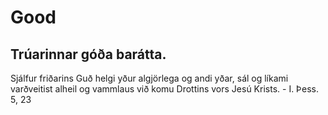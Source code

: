 # Good 

## Trúarinnar góða barátta.
Sjálfur friðarins Guð helgi yður algjörlega og andi yðar, sál og líkami varðveitist alheil og vammlaus við komu Drottins vors Jesú Krists. - I. Þess. 5, 23
